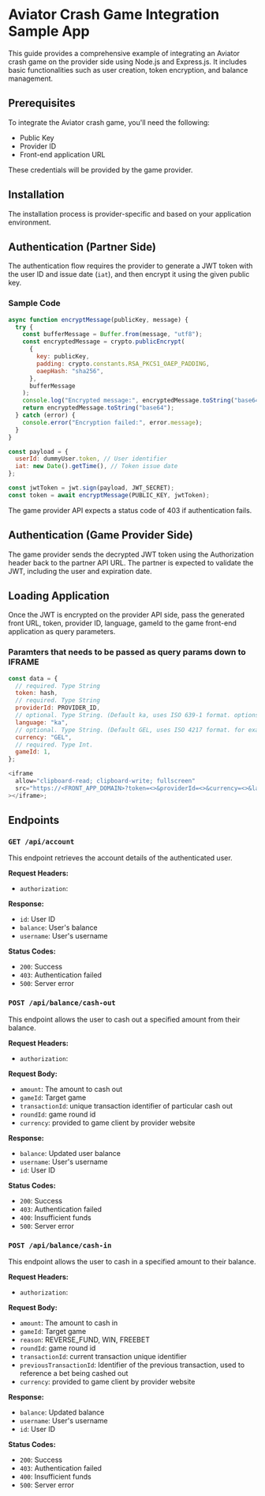 # Aviator Crash Game Integration Sample App

This guide provides a comprehensive example of integrating an Aviator crash game on the provider side using Node.js and Express.js. It includes basic functionalities such as user creation, token encryption, and balance management.

## Prerequisites

To integrate the Aviator crash game, you'll need the following:

- Public Key
- Provider ID
- Front-end application URL

These credentials will be provided by the game provider.

## Installation

The installation process is provider-specific and based on your application environment.

## Authentication (Partner Side)

The authentication flow requires the provider to generate a JWT token with the user ID and issue date (`iat`), and then encrypt it using the given public key.

### Sample Code

```js
async function encryptMessage(publicKey, message) {
  try {
    const bufferMessage = Buffer.from(message, "utf8");
    const encryptedMessage = crypto.publicEncrypt(
      {
        key: publicKey,
        padding: crypto.constants.RSA_PKCS1_OAEP_PADDING,
        oaepHash: "sha256",
      },
      bufferMessage
    );
    console.log("Encrypted message:", encryptedMessage.toString("base64"));
    return encryptedMessage.toString("base64");
  } catch (error) {
    console.error("Encryption failed:", error.message);
  }
}

const payload = {
  userId: dummyUser.token, // User identifier
  iat: new Date().getTime(), // Token issue date
};

const jwtToken = jwt.sign(payload, JWT_SECRET);
const token = await encryptMessage(PUBLIC_KEY, jwtToken);
```

The game provider API expects a status code of 403 if authentication fails.

## Authentication (Game Provider Side)

The game provider sends the decrypted JWT token using the Authorization header back to the partner API URL. The partner is expected to validate the JWT, including the user and expiration date.

## Loading Application

Once the JWT is encrypted on the provider API side, pass the generated front URL, token, provider ID, language, gameId to the game front-end application as query parameters.

### Paramters that needs to be passed as query params down to IFRAME

```js
const data = {
  // required. Type String
  token: hash,
  // required. Type String
  providerId: PROVIDER_ID,
  // optional. Type String. (Default ka, uses ISO 639-1 format. options are ka, en)
  language: "ka", 
  // optional. Type String. (Default GEL, uses ISO 4217 format. for example USD)
  currency: "GEL",
  // required. Type Int.
  gameId: 1,
};

<iframe
  allow="clipboard-read; clipboard-write; fullscreen"
  src="https://<FRONT_APP_DOMAIN>?token=<>&providerId=<>&currency=<>&language=<>&gameId=<>"
></iframe>;

```

## Endpoints

### `GET /api/account`

This endpoint retrieves the account details of the authenticated user.

**Request Headers:**

- `authorization`: <JWT Token>

**Response:**

- `id`: User ID
- `balance`: User's balance
- `username`: User's username

**Status Codes:**

- `200`: Success
- `403`: Authentication failed
- `500`: Server error

### `POST /api/balance/cash-out`

This endpoint allows the user to cash out a specified amount from their balance.

**Request Headers:**

- `authorization`: <JWT Token>

**Request Body:**

- `amount`: The amount to cash out
- `gameId`: Target game
- `transactionId`: unique transaction identifier of particular cash out
- `roundId`: game round id
- `currency`: provided to game client by provider website

**Response:**

- `balance`: Updated user balance
- `username`: User's username
- `id`: User ID

**Status Codes:**

- `200`: Success
- `403`: Authentication failed
- `400`: Insufficient funds
- `500`: Server error

### `POST /api/balance/cash-in`

This endpoint allows the user to cash in a specified amount to their balance.

**Request Headers:**

- `authorization`: <JWT Token>

**Request Body:**

- `amount`: The amount to cash in
- `gameId`: Target game
- `reason`: REVERSE_FUND, WIN, FREEBET
- `roundId`: game round id
- `transactionId`: current transaction unique identifier
- `previousTransactionId`: Identifier of the previous transaction, used to reference a bet being cashed out
- `currency`: provided to game client by provider website

**Response:**

- `balance`: Updated balance
- `username`: User's username
- `id`: User ID

**Status Codes:**

- `200`: Success
- `403`: Authentication failed
- `400`: Insufficient funds
- `500`: Server error
